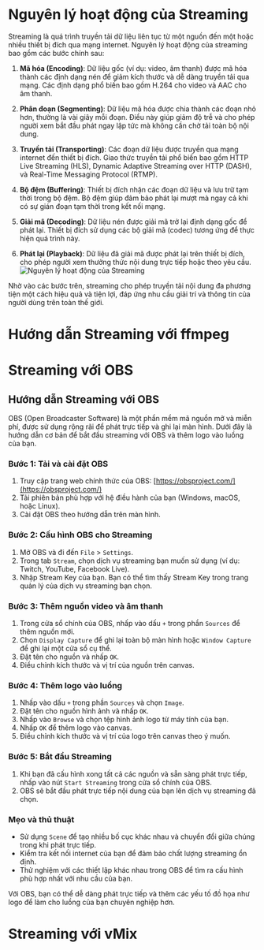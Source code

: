 # Nguyên lý hoạt động của Streaming
Streaming là quá trình truyền tải dữ liệu liên tục từ một nguồn đến một hoặc nhiều thiết bị đích qua mạng internet. Nguyên lý hoạt động của streaming bao gồm các bước chính sau:

1. **Mã hóa (Encoding)**: Dữ liệu gốc (ví dụ: video, âm thanh) được mã hóa thành các định dạng nén để giảm kích thước và dễ dàng truyền tải qua mạng. Các định dạng phổ biến bao gồm H.264 cho video và AAC cho âm thanh.

2. **Phân đoạn (Segmenting)**: Dữ liệu mã hóa được chia thành các đoạn nhỏ hơn, thường là vài giây mỗi đoạn. Điều này giúp giảm độ trễ và cho phép người xem bắt đầu phát ngay lập tức mà không cần chờ tải toàn bộ nội dung.

3. **Truyền tải (Transporting)**: Các đoạn dữ liệu được truyền qua mạng internet đến thiết bị đích. Giao thức truyền tải phổ biến bao gồm HTTP Live Streaming (HLS), Dynamic Adaptive Streaming over HTTP (DASH), và Real-Time Messaging Protocol (RTMP).

4. **Bộ đệm (Buffering)**: Thiết bị đích nhận các đoạn dữ liệu và lưu trữ tạm thời trong bộ đệm. Bộ đệm giúp đảm bảo phát lại mượt mà ngay cả khi có sự gián đoạn tạm thời trong kết nối mạng.

5. **Giải mã (Decoding)**: Dữ liệu nén được giải mã trở lại định dạng gốc để phát lại. Thiết bị đích sử dụng các bộ giải mã (codec) tương ứng để thực hiện quá trình này.

6. **Phát lại (Playback)**: Dữ liệu đã giải mã được phát lại trên thiết bị đích, cho phép người xem thưởng thức nội dung trực tiếp hoặc theo yêu cầu.
![Nguyên lý hoạt động của Streaming](https://svg.template.creately.com/gfxElevLKMe)

Nhờ vào các bước trên, streaming cho phép truyền tải nội dung đa phương tiện một cách hiệu quả và tiện lợi, đáp ứng nhu cầu giải trí và thông tin của người dùng trên toàn thế giới.


# Hướng dẫn Streaming với ffmpeg
    
# Streaming với OBS

## Hướng dẫn Streaming với OBS

OBS (Open Broadcaster Software) là một phần mềm mã nguồn mở và miễn phí, được sử dụng rộng rãi để phát trực tiếp và ghi lại màn hình. Dưới đây là hướng dẫn cơ bản để bắt đầu streaming với OBS và thêm logo vào luồng của bạn.

### Bước 1: Tải và cài đặt OBS
1. Truy cập trang web chính thức của OBS: [https://obsproject.com/](https://obsproject.com/)
2. Tải phiên bản phù hợp với hệ điều hành của bạn (Windows, macOS, hoặc Linux).
3. Cài đặt OBS theo hướng dẫn trên màn hình.

### Bước 2: Cấu hình OBS cho Streaming
1. Mở OBS và đi đến `File` > `Settings`.
2. Trong tab `Stream`, chọn dịch vụ streaming bạn muốn sử dụng (ví dụ: Twitch, YouTube, Facebook Live).
3. Nhập Stream Key của bạn. Bạn có thể tìm thấy Stream Key trong trang quản lý của dịch vụ streaming bạn chọn.

### Bước 3: Thêm nguồn video và âm thanh
1. Trong cửa sổ chính của OBS, nhấp vào dấu `+` trong phần `Sources` để thêm nguồn mới.
2. Chọn `Display Capture` để ghi lại toàn bộ màn hình hoặc `Window Capture` để ghi lại một cửa sổ cụ thể.
3. Đặt tên cho nguồn và nhấp `OK`.
4. Điều chỉnh kích thước và vị trí của nguồn trên canvas.

### Bước 4: Thêm logo vào luồng
1. Nhấp vào dấu `+` trong phần `Sources` và chọn `Image`.
2. Đặt tên cho nguồn hình ảnh và nhấp `OK`.
3. Nhấp vào `Browse` và chọn tệp hình ảnh logo từ máy tính của bạn.
4. Nhấp `OK` để thêm logo vào canvas.
5. Điều chỉnh kích thước và vị trí của logo trên canvas theo ý muốn.

### Bước 5: Bắt đầu Streaming
1. Khi bạn đã cấu hình xong tất cả các nguồn và sẵn sàng phát trực tiếp, nhấp vào nút `Start Streaming` trong cửa sổ chính của OBS.
2. OBS sẽ bắt đầu phát trực tiếp nội dung của bạn lên dịch vụ streaming đã chọn.

### Mẹo và thủ thuật
- Sử dụng `Scene` để tạo nhiều bố cục khác nhau và chuyển đổi giữa chúng trong khi phát trực tiếp.
- Kiểm tra kết nối internet của bạn để đảm bảo chất lượng streaming ổn định.
- Thử nghiệm với các thiết lập khác nhau trong OBS để tìm ra cấu hình phù hợp nhất với nhu cầu của bạn.

Với OBS, bạn có thể dễ dàng phát trực tiếp và thêm các yếu tố đồ họa như logo để làm cho luồng của bạn chuyên nghiệp hơn.


# Streaming với vMix

